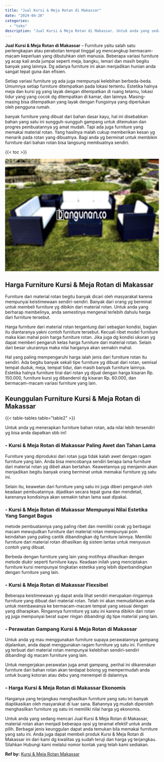 ```yaml
---
title: "Jual Kursi & Meja Rotan di Makassar"
date: "2024-04-26"
categories: 
  - "toko"
description: "Jual Kursi & Meja Rotan di Makassar. Untuk anda yang sedang mencari Jual Kursi & Meja Rotan di Makassar, material rotan akan menjadi beberapa opsi yg teramat..."
---
```


**Jual Kursi & Meja Rotan di Makassar** – Furniture yaitu salah satu perlengkapan atau perabotan tempat tinggal yg mencangkup bermacam-macam keperluan yang dibutuhkan oleh manusia. Beberapa variasi furniture yg acap kali anda jumpai seperti meja, bangku, lemari dan masih begitu banyak yang lainnya. Dg adanya furniture ini akan menjadikan hunian anda sangat tepat guna dan efisien.

Setiap variasi furniture yg ada juga mempunyai kelebihan berbeda-beda. Umumnya setiap furniture ditempatkan pada lokasi tertentu. Estetika halnya meja dan kursi yg yang layak dengan ditempatkan di ruang tetamu, lokasi tidur yang yang cocok dg ditempatkan di kamar, dan lainnya. Masing-masing bisa ditempatkan yang layak dengan Fungsinya yang diperlukan oleh pengguna rumah.

banyak furniture yang dibuat dari bahan dasar kayu, hal ini disebabkan bahan yang satu ini sungguh-sungguh gampang untuk ditemukan dan progres pembuatannya yg amat mudah. Tapi ada juga furniture yang memakai material rotan. Yang hasilnya malah cukup memberikan kesan yg menarik pada rotan yang dibuatnya. Bagi anda yg berminat untuk membikin furniture dari bahan rotan bisa langsung membuatnya sendiri.

{{< toc >}}

![Jual Kursi & Meja Rotan di Makassar](/images/kursi-meja-rotan-murah47.png)

## Harga Furniture Kursi & Meja Rotan di Makassar

Furniture dari material rotan begitu banyak dicari oleh masyarakat karena mempunyai keistimewaan sendiri-sendiri. Banyak dari orang yg berminat untuk membeli furniture yg dibikin dari material rotan. Untuk anda yang berharap membelinya, anda semestinya mengenal terlebih dahulu harga dari furniture tersebut.

Harga furniture dari material rotan tergantung dari sebagian kondisi, bagian itu diantaranya yakni contoh furniture tersebut. Kecuali ribet model furniture maka kian mahal poin harga furniture rotan. Jika juga dg kondisi ukuran yg dapat memberi pengaruh kelas harga furniture dari material rotan. Selain dari besar ukurannya maka nilai harganya akan semakin mahal.

Hal yang paling mempengaruhi harga ialah jenis dari furniture rotan itu sendiri. Ada begitu banyak sekali tipe furniture yg dibuat dari rotan, semisal tempat duduk, meja, tempat tidur, dan masih banyak furniture lainnya. Estetika halnya furniture tirai dari rotan yg dijual dengan harga kisaran Rp. 150.000, furniture kursi yg dibanderol dg kisaran Rp. 60.000, dan bermacam-macam variasi furniture yang lain.

## Keunggulan Furniture Kursi & Meja Rotan di Makassar

{{< table-tables table="table2" >}}

Untuk anda yg menerapkan furniture bahan rotan, ada nilai lebih tersendiri yg bisa anda dapatkan sbb ini!

### \- Kursi & Meja Rotan di Makassar Paling Awet dan Tahan Lama

Furniture yang diproduksi dari rotan juga tidak kalah awet dengan ragam furniture yang lain. Anda bisa mencobanya sendiri berapa lama furniture dari material rotan yg dibeli akan bertahan. Keawetannya yg menjamin akan menjadikan begitu banyak orang berminat untuk memakai furniture yg satu ini.

Selain itu, keawetan dari furniture yang satu ini juga diberi pengaruh oleh keadaan pembuatannya. dijadikan secara tepat guna dan mendetail, karenanya kondisinya akan semakin tahan lama saat dipakai.

### \- Kursi & Meja Rotan di Makassar Mempunyai Nilai Estetika Yang Sangat Bagus

metode pembuatannya yang paling ribet dan memiliki corak yg berbagai macam mewujudkan furniture dari material rotan mempunyai poin keindahan yang paling cantik dibandingkan dg furniture lainnya. Memiliki furniture dari material rotan dihasilkan dg sistem lantas untuk menyusun contoh yang dibuat.

Berbeda dengan furniture yang lain yang motifnya dihasilkan dengan metode diukir seperti furniture kayu. Keadaan inilah yang menciptakan furniture kursi mempunyai tingkatan estetika yang lebih diperbandingkan dengan furniture yang lain.

### \- Kursi & Meja Rotan di Makassar Flexsibel

Beberapa keistimewaan yg dapat anda lihat sendiri merupakan ringannya furniture yang dibuat dari material rotan. Telah ini akan memudahkan anda untuk membawanya ke bermacam-macam tempat yang sesuai dengan yang diharapkan. Ringannya funrniture yg satu ini karena dibikin dari rotan yg juga mempunyai berat super ringan dibandingi dg tipe material yang lain.

### \- Perawatan Gampang Kursi & Meja Rotan di Makassar

Untuk anda yg mau menggunakan furniture supaya perawatannya gampang dijalankan, anda dapat menggunakan ragam furniture yg satu ini. Furniture yg terbuat dari material rotan mempunyai kelebihan sendiri-sendiri dibandingi dg macam furniture yang lain.

Untuk mengerjakan perawatan juga amat gampang, perihal ini dikarenakan furniture dari bahan rotan akan terdapat bolong yg mempermudah anda untuk buang kotoran atau debu yang menempel di dalamnya.

### \- Harga Kursi & Meja Rotan di Makassar Ekonomis

Harganya yang terjangkau menghasilkan furniture yang satu ini banyak diaplikasikan oleh masyarakat di luar sana. Bahannya yg mudah diperoleh menghasilkan furniture yg satu ini memiliki nilai harga yg ekonomis.

Untuk anda yang sedang mencari Jual Kursi & Meja Rotan di Makassar, material rotan akan menjadi beberapa opsi yg teramat efektif untuk anda pilih. Berbagai jenis keunggulan dapat anda temukan bila memakai furniture yang satu ini. Anda juga dapat membeli produk Kursi & Meja Rotan di Makassar ini dari kami dg kwalitas yg sudah teruji dan harga yg terjangkau. Silahkan Hubungi kami melalui nomor kontak yang telah kami sediakan.

**Ref by:** [Kursi & Meja Rotan Makassar](https://id.wikipedia.org/wiki/Kursi)
